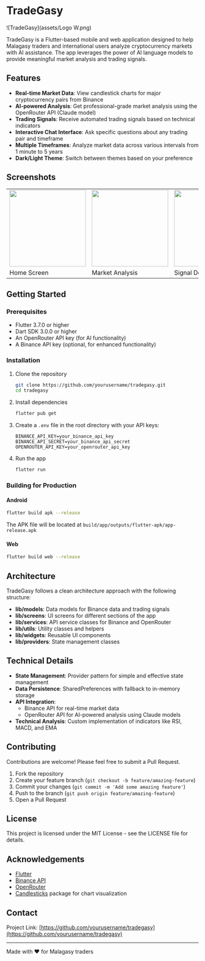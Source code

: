 # TradeGasy

![TradeGasy](assets/Logo W.png)

TradeGasy is a Flutter-based mobile and web application designed to help Malagasy traders and international users analyze cryptocurrency markets with AI assistance. The app leverages the power of AI language models to provide meaningful market analysis and trading signals.

## Features

- **Real-time Market Data**: View candlestick charts for major cryptocurrency pairs from Binance
- **AI-powered Analysis**: Get professional-grade market analysis using the OpenRouter API (Claude model)
- **Trading Signals**: Receive automated trading signals based on technical indicators
- **Interactive Chat Interface**: Ask specific questions about any trading pair and timeframe
- **Multiple Timeframes**: Analyze market data across various intervals from 1 minute to 5 years
- **Dark/Light Theme**: Switch between themes based on your preference

## Screenshots

<table>
  <tr>
    <td><img src="assets/screenshots/home_screen.png" width="200"/></td>
    <td><img src="assets/screenshots/market_screen.png" width="200"/></td>
    <td><img src="assets/screenshots/signal_detail.png" width="200"/></td>
  </tr>
  <tr>
    <td>Home Screen</td>
    <td>Market Analysis</td>
    <td>Signal Details</td>
  </tr>
</table>

## Getting Started

### Prerequisites

- Flutter 3.7.0 or higher
- Dart SDK 3.0.0 or higher
- An OpenRouter API key (for AI functionality)
- A Binance API key (optional, for enhanced functionality)

### Installation

1. Clone the repository
   ```bash
   git clone https://github.com/yourusername/tradegasy.git
   cd tradegasy
   ```

2. Install dependencies
   ```bash
   flutter pub get
   ```

3. Create a `.env` file in the root directory with your API keys:
   ```
   BINANCE_API_KEY=your_binance_api_key
   BINANCE_API_SECRET=your_binance_api_secret
   OPENROUTER_API_KEY=your_openrouter_api_key
   ```

4. Run the app
   ```bash
   flutter run
   ```

### Building for Production

#### Android

```bash
flutter build apk --release
```

The APK file will be located at `build/app/outputs/flutter-apk/app-release.apk`

#### Web

```bash
flutter build web --release
```

## Architecture

TradeGasy follows a clean architecture approach with the following structure:

- **lib/models**: Data models for Binance data and trading signals
- **lib/screens**: UI screens for different sections of the app
- **lib/services**: API service classes for Binance and OpenRouter
- **lib/utils**: Utility classes and helpers
- **lib/widgets**: Reusable UI components
- **lib/providers**: State management classes

## Technical Details

- **State Management**: Provider pattern for simple and effective state management
- **Data Persistence**: SharedPreferences with fallback to in-memory storage
- **API Integration**: 
  - Binance API for real-time market data
  - OpenRouter API for AI-powered analysis using Claude models
- **Technical Analysis**: Custom implementation of indicators like RSI, MACD, and EMA

## Contributing

Contributions are welcome! Please feel free to submit a Pull Request.

1. Fork the repository
2. Create your feature branch (`git checkout -b feature/amazing-feature`)
3. Commit your changes (`git commit -m 'Add some amazing feature'`)
4. Push to the branch (`git push origin feature/amazing-feature`)
5. Open a Pull Request

## License

This project is licensed under the MIT License - see the LICENSE file for details.

## Acknowledgements

- [Flutter](https://flutter.dev/)
- [Binance API](https://binance-docs.github.io/apidocs/)
- [OpenRouter](https://openrouter.ai/)
- [Candlesticks](https://pub.dev/packages/candlesticks) package for chart visualization

## Contact

Project Link: [https://github.com/yourusername/tradegasy](https://github.com/yourusername/tradegasy)

---

Made with ❤️ for Malagasy traders
